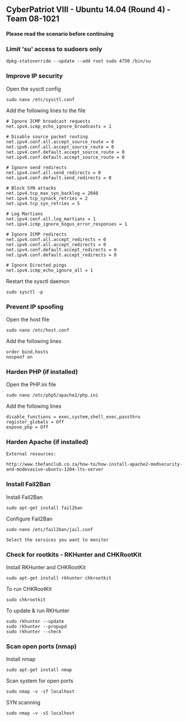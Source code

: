 ## CyberPatriot VIII - Ubuntu 14.04 (Round 4) - Team 08-1021
#### Please read the scenario before continuing

### Limit 'su' access to sudoers only

    dpkg-statoverride --update --add root sudo 4750 /bin/su

### Improve IP security
Open the sysctl config

    sudo nano /etc/sysctl.conf
   
Add the following lines to the file
```
# Ignore ICMP broadcast requests
net.ipv4.icmp_echo_ignore_broadcasts = 1

# Disable source packet routing
net.ipv4.conf.all.accept_source_route = 0
net.ipv6.conf.all.accept_source_route = 0 
net.ipv4.conf.default.accept_source_route = 0
net.ipv6.conf.default.accept_source_route = 0

# Ignore send redirects
net.ipv4.conf.all.send_redirects = 0
net.ipv4.conf.default.send_redirects = 0

# Block SYN attacks
net.ipv4.tcp_max_syn_backlog = 2048
net.ipv4.tcp_synack_retries = 2
net.ipv4.tcp_syn_retries = 5

# Log Martians
net.ipv4.conf.all.log_martians = 1
net.ipv4.icmp_ignore_bogus_error_responses = 1

# Ignore ICMP redirects
net.ipv4.conf.all.accept_redirects = 0
net.ipv6.conf.all.accept_redirects = 0
net.ipv4.conf.default.accept_redirects = 0 
net.ipv6.conf.default.accept_redirects = 0

# Ignore Directed pings
net.ipv4.icmp_echo_ignore_all = 1
```
Restart the sysctl daemon

    sudo sysctl -p

### Prevent IP spoofing
Open the host file

    sudo nano /etc/host.conf
Add the following lines
```
order bind,hosts
nospoof on
```
### Harden PHP (if installed)
Open the PHP.ini file

    sudo nano /etc/php5/apache2/php.ini
    
Add the following lines
```
disable_functions = exec,system,shell_exec,passthru
register_globals = Off
expose_php = Off
```

### Harden Apache (if installed)
```
External resources:

http://www.thefanclub.co.za/how-to/how-install-apache2-modsecurity-and-modevasive-ubuntu-1204-lts-server
```

### Install Fail2Ban

Install Fail2Ban

    sudo apt-get install fail2ban
    
Configure Fail2Ban
```
sudo nano /etc/fail2ban/jail.conf

Select the services you want to monitor
```

### Check for rootkits - RKHunter and CHKRootKit
Install RKHunter and CHKRootKit
    
    sudo apt-get install rkhunter chkrootkit

To run CHKRootKit

    sudo chkrootkit
    
To update & run RKHunter
```
sudo rkhunter --update
sudo rkhunter --propupd
sudo rkhunter --check
```

### Scan open ports (nmap)
Install nmap

    sudo apt-get install nmap
    
Scan system for open ports

    sudo nmap -v -sT localhost
    
SYN scanning

    sudo nmap -v -sS localhost
